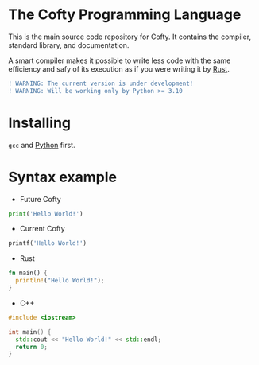 # The Cofty Programming Language
This is the main source code repository for Cofty. It contains the compiler, standard library, and documentation.

A smart compiler makes it possible to write less code with the same efficiency and safy of its execution as if you were writing it by [Rust](https://www.rust-lang.org).

```diff
! WARNING: The current version is under development!
! WARNING: Will be working only by Python >= 3.10
```

# Installing
`gcc` and [Python](https://www.python.org/downloads/) first.

# Syntax example
- Future Cofty
```python
print('Hello World!')
```
- Current Cofty
```python
printf('Hello World!')
```
- Rust
```Rust
fn main() {
  println!("Hello World!");
}

```
- C++
```cpp
#include <iostream>

int main() {
  std::cout << "Hello World!" << std::endl;
  return 0;
}
```
